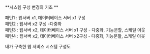 **시스템 구성 변경의 기초 **

패턴1 : 웹서버 x1, 데이터베이스 서버 x1 구성 </br>
패턴2 : 웹서버 x2 구성 -다중화</br>
패턴3 : 웹서버 x2, 데이터베이스 서버 x1 구성 - 다중화, 기능분할, 스케일 아웃</br>
패턴4 : 웹서버 x2, 데이터베이스 서버 x2구성 - 다중화, 기능분할, 스케일 아웃</br>

내가 구축한 웹 서비스 시스템 구성도 
